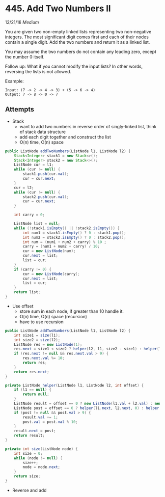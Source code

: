 # 445. Add Two Numbers II
12/21/18
*Medium*

You are given two non-empty linked lists representing two non-negative integers. The most significant digit comes first and each of their nodes contain a single digit. Add the two numbers and return it as a linked list.

You may assume the two numbers do not contain any leading zero, except the number 0 itself.

Follow up:
What if you cannot modify the input lists? In other words, reversing the lists is not allowed.

Example:
```
Input: (7 -> 2 -> 4 -> 3) + (5 -> 6 -> 4)
Output: 7 -> 8 -> 0 -> 7
```

## Attempts
* Stack
  - want to add two numbers in reverse order of singly-linked list, think of stack data structure
  - add each digit together and construct the list
  - O(n) time, O(n) space
```Java
public ListNode addTwoNumbers(ListNode l1, ListNode l2) {
    Stack<Integer> stack1 = new Stack<>();
    Stack<Integer> stack2 = new Stack<>();
    ListNode cur = l1;
    while (cur != null) {
        stack1.push(cur.val);
        cur = cur.next;
    }
    cur = l2;
    while (cur != null) {
        stack2.push(cur.val);
        cur = cur.next;
    }

    int carry = 0;

    ListNode list = null;
    while (!stack1.isEmpty() || !stack2.isEmpty()) {
        int num1 = stack1.isEmpty() ? 0 : stack1.pop();
        int num2 = stack2.isEmpty() ? 0 : stack2.pop();
        int num = (num1 + num2 + carry) % 10 ;
        carry = (num1 + num2 + carry) / 10;
        cur = new ListNode(num);
        cur.next = list;
        list = cur;
    }
    if (carry != 0) {
        cur = new ListNode(carry);
        cur.next = list;
        list = cur;
    }
    return list;
}
```
* Use offset
  - store sum in each node, if greater than 10 handle it.
  - O(n) time, O(n) space (recursion)
  - have to use recursion
```Java
public ListNode addTwoNumbers(ListNode l1, ListNode l2) {
    int size1 = size(l1);
    int size2 = size(l2);
    ListNode res = new ListNode(1);
    res.next = size1 < size2 ? helper(l2, l1, size2 - size1) : helper(l1, l2, size1 - size2);
    if (res.next != null && res.next.val > 9) {
        res.next.val %= 10;
        return res;
    }
    return res.next;
}

private ListNode helper(ListNode l1, ListNode l2, int offset) {
    if (l1 == null) {
        return null;
    }
    ListNode result = offset == 0 ? new ListNode(l1.val + l2.val) : new ListNode(l1.val);
    ListNode post = offset == 0 ? helper(l1.next, l2.next, 0) : helper(l1.next, l2, offset - 1);
    if (post != null && post.val > 9) {
        result.val += 1;
        post.val = post.val % 10;
    }
    result.next = post;
    return result;
}

private int size(ListNode node) {
    int size = 0;
    while (node != null) {
        size++;
        node = node.next;
    }
    return size;
}
```
* Reverse and add
